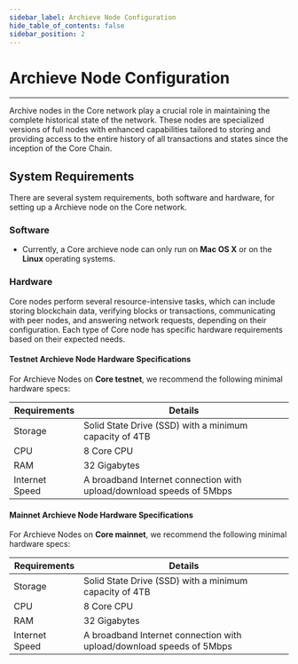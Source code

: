 ```yaml
---
sidebar_label: Archieve Node Configuration
hide_table_of_contents: false
sidebar_position: 2
---
```


# Archieve Node Configuration
---

Archive nodes in the Core network play a crucial role in maintaining the complete historical state of the network. These nodes are specialized versions of full nodes with enhanced capabilities tailored to storing and providing access to the entire history of all transactions and states since the inception of the Core Chain.  

## System Requirements

There are several system requirements, both software and hardware, for setting up a Archieve node on the Core network.

### Software

* Currently, a Core archieve node can only run on **Mac OS X** or on the **Linux** operating systems.

### Hardware

Core nodes perform several resource-intensive tasks, which can include storing blockchain data, verifying blocks or transactions, communicating with peer nodes, and answering network requests, depending on their configuration. Each type of Core node has specific hardware requirements based on their expected needs.

#### Testnet Archieve Node Hardware Specifications

For Archieve Nodes on **Core testnet**, we recommend the following minimal hardware specs:

| Requirements   | Details                                                                                                 |  
|----------------|---------------------------------------------------------------------------------------------------------|
| Storage        | Solid State Drive (SSD) with a minimum capacity of 4TB                                                  |
| CPU            | 8 Core CPU                                                                                              |
| RAM            | 32 Gigabytes                                                                                            |
| Internet Speed | A broadband Internet connection with upload/download speeds of 5Mbps                                    |


#### Mainnet Archieve Node Hardware Specifications

For Archieve Nodes on **Core mainnet**, we recommend the following minimal hardware specs:


| Requirements   | Details                                                                                                 |  
|----------------|---------------------------------------------------------------------------------------------------------|
| Storage        | Solid State Drive (SSD) with a minimum capacity of 4TB                                                  |
| CPU            | 8 Core CPU                                                                                              |
| RAM            | 32 Gigabytes                                                                                            |
| Internet Speed | A broadband Internet connection with upload/download speeds of 5Mbps                                    |


